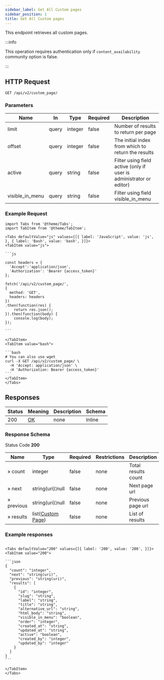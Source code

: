 ```yaml
---
sidebar_label: Get All Custom pages
sidebar_position: 1
title: Get All Custom pages
---
```


This endpoint retrieves all custom pages.


:::info

This operation requires authentication only if `content_availability` community option is false.

:::


## HTTP Request

`GET /api/v2/custom_page/`

### Parameters

|Name|In|Type|Required|Description|
|---|---|---|---|---|
|limit|query|integer|false|Number of results to return per page|
|offset|query|integer|false|The initial index from which to return the results|
|active|query|string|false|Filter using field active (only if user is administrator or editor)|
|visible_in_menu|query|string|false|Filter using field visible_in_menu|


### Example Request

````mdx-code-block
import Tabs from '@theme/Tabs';
import TabItem from '@theme/TabItem';

<Tabs defaultValue="js" values={[{ label: 'JavaScript', value: 'js', }, { label: 'Bash', value: 'bash', }]}>
<TabItem value="js">

```js

const headers = {
  'Accept':'application/json',
  'Authorization': 'Bearer {access_token}'
};

fetch('/api/v2/custom_page/',
{
  method: 'GET',
  headers: headers
})
.then(function(res) {
    return res.json();
}).then(function(body) {
    console.log(body);
});

```

</TabItem>
<TabItem value="bash">

```bash
# You can also use wget
curl -X GET /api/v2/custom_page/ \
  -H 'Accept: application/json' \
  -H 'Authorization: Bearer {access_token}'
```
</TabItem>
</Tabs>
````

## Responses

|Status|Meaning|Description|Schema|
|---|---|---|---|
|200|[OK](https://tools.ietf.org/html/rfc7231#section-6.3.1)|none|Inline|

### Response Schema

Status Code **200**

|Name|Type|Required|Restrictions|Description|
|---|---|---|---|---|
|» count|integer|false|none|Total results count|
|» next|string(uri)¦null|false|none|Next page url|
|» previous|string(uri)¦null|false|none|Previous page url|
|» results|list([Custom Page](/docs/apireference/v2/schemas/custom_page))|false|none|List of results|

### Example responses


````mdx-code-block

<Tabs defaultValue="200" values={[{ label: '200', value: '200', }]}>
<TabItem value="200">

```json
{
  "count": "integer",
  "next": "string(uri)",
  "previous": "string(uri)",
  "results": [ 
    {
      "id": "integer",
      "slug": "string",
      "label": "string",
      "title": "string",
      "alternative_url": "string",
      "html_body": "string",
      "visible_in_menu": "boolean",
      "order": "integer",
      "created_at": "string",
      "updated_at": "string",
      "active": "boolean",
      "created_by": "integer",
      "updated_by": "integer"
    }    
  ]
}
```

</TabItem>
</Tabs>
````




